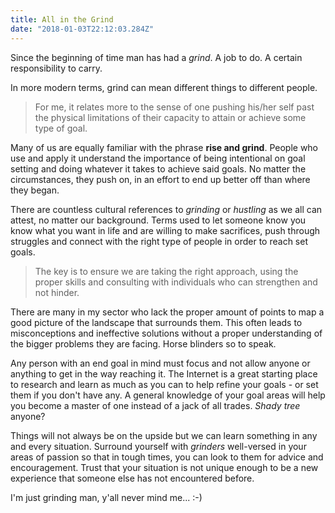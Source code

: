 ```yaml
---
title: All in the Grind
date: "2018-01-03T22:12:03.284Z"
---
```


Since the beginning of time man has had a *grind*. A job to do. A certain responsibility to carry.

In more modern terms, grind can mean different things to different people. 

>For me, it relates more to the sense of one pushing his/her self past the physical limitations of their capacity to attain or achieve some type of goal.

Many of us are equally familiar with the phrase **rise and grind**. People who use and apply it understand the importance of being intentional on goal setting and doing whatever it takes to achieve said goals. No matter the circumstances, they push on, in an effort to end up better off than where they began.

There are countless cultural references to *grinding* or *hustling* as we all can attest, no matter our background. Terms used to let someone know you know what you want in life and are willing to make sacrifices, push through struggles and connect with the right type of people in order to reach set goals.

>The key is to ensure we are taking the right approach, using the proper skills and consulting with individuals who can strengthen and not hinder.

There are many in my sector who lack the proper amount of points to map a good picture of the landscape that surrounds them. This often leads to misconceptions and ineffective solutions without a proper understanding of the bigger problems they are facing. Horse blinders so to speak.

Any person with an end goal in mind must focus and not allow anyone or anything to get in the way reaching it. The Internet is a great starting place to research and learn as much as you can to help refine your goals - or set them if you don't have any. A general knowledge of your goal areas will help you become a master of one instead of a jack of all trades. *Shady tree* anyone?

Things will not always be on the upside but we can learn something in any and every situation. Surround yourself with *grinders* well-versed in your areas of passion so that in tough times, you can look to them for advice and encouragement. Trust that your situation is not unique enough to be a new experience that someone else has not encountered before.

I'm just grinding man, y'all never mind me... :-)
